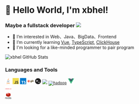 # 👋 Hello World, I'm xbhel!
### Maybe a fullstack developer <img src="https://github.com/TheDudeThatCode/TheDudeThatCode/blob/master/Assets/Earth.gif" width="24px">

- 👀 I’m interested in Web、Java、BigData、Frontend
- 🌱 I’m currently learning [Vue](https://vuejs.org/), [TypeScript](https://www.typescriptlang.org/), [ClickHouse](https://clickhouse.com/)
- 💞️ I'm looking for a like-minded programmer to pair program

![xbhel GitHub Stats](https://github-readme-stats.vercel.app/api?username=xbhel&show_icons=true)

### Languages and Tools

<code><img height="20" src="https://raw.githubusercontent.com/github/explore/80688e429a7d4ef2fca1e82350fe8e3517d3494d/topics/java/java.png"></code>
<code><img height="20" src="https://raw.githubusercontent.com/github/explore/80688e429a7d4ef2fca1e82350fe8e3517d3494d/topics/javascript/javascript.png"></code>
<code><img height="20" src="https://raw.githubusercontent.com/github/explore/80688e429a7d4ef2fca1e82350fe8e3517d3494d/topics/typescript/typescript.png"></code>
<code><img height="20" src="https://raw.githubusercontent.com/github/explore/80688e429a7d4ef2fca1e82350fe8e3517d3494d/topics/git/git.png"></code>
<code><img height="20" src="https://raw.githubusercontent.com/github/explore/80688e429a7d4ef2fca1e82350fe8e3517d3494d/topics/terminal/terminal.png"></code>
<code><a href="https://spring.io/" target="_blank" rel="noreferrer"><img height="20" src="https://www.vectorlogo.zone/logos/springio/springio-icon.svg"></a></code>
<code><a href="https://hadoop.apache.org/" target="_blank" rel="noreferrer"><img src="https://www.vectorlogo.zone/logos/apache_hadoop/apache_hadoop-icon.svg" alt="hadoop" width="20" height="20"></a></code>
<code><img height="20" src="https://raw.githubusercontent.com/github/explore/80688e429a7d4ef2fca1e82350fe8e3517d3494d/topics/vue/vue.png"></code>
<code><a href="https://www.oracle.com/" target="_blank" rel="noreferrer"> <img src="https://raw.githubusercontent.com/devicons/devicon/master/icons/oracle/oracle-original.svg" alt="oracle" width="20" height="20"></a></code>
<code><a href="https://redis.io" target="_blank" rel="noreferrer"> <img src="https://raw.githubusercontent.com/devicons/devicon/master/icons/redis/redis-original-wordmark.svg" alt="redis" width="20" height="20"></a></code>

<!---
xbhel/xbhel is a ✨ special ✨ repository because its `README.md` (this file) appears on your GitHub profile.
You can click the Preview link to take a look at your changes.
--->
